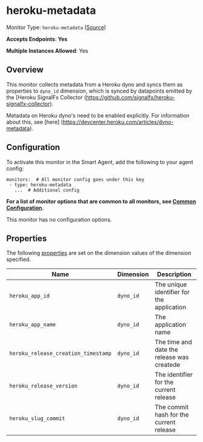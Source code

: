 <!--- GENERATED BY gomplate from scripts/docs/templates/monitor-page.md.tmpl --->

# heroku-metadata

Monitor Type: `heroku-metadata` ([Source](https://github.com/signalfx/signalfx-agent/tree/main/pkg/monitors/heroku))

**Accepts Endpoints**: **Yes**

**Multiple Instances Allowed**: Yes

## Overview

This monitor collects metadata from a Heroku dyno and syncs them as properties
to `dyno_id` dimension, which is synced by datapoints emitted by the
[Heroku SignalFx Collector (https://github.com/signalfx/heroku-signalfx-collector).

Metadata on Heroku dyno's need to be enabled explicitly. For information about this,
see [here] (https://devcenter.heroku.com/articles/dyno-metadata).


## Configuration

To activate this monitor in the Smart Agent, add the following to your
agent config:

```
monitors:  # All monitor config goes under this key
 - type: heroku-metadata
   ...  # Additional config
```

**For a list of monitor options that are common to all monitors, see [Common
Configuration](../monitor-config.md#common-configuration).**


This monitor has no configuration options.
## Properties

The following
[properties](https://docs.splunk.com/Observability/metrics-and-metadata/metrics-dimensions-mts.html#properties)
are set on the dimension values of the dimension specified.

| Name | Dimension | Description |
| ---  | ---       | ---         |
| `heroku_app_id` | `dyno_id` | The unique identifier for the application |
| `heroku_app_name` | `dyno_id` | The application name |
| `heroku_release_creation_timestamp` | `dyno_id` | The time and date the release was createde |
| `heroku_release_version` | `dyno_id` | The identifier for the current release |
| `heroku_slug_commit` | `dyno_id` | The commit hash for the current release |



